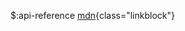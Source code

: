 $:api-reference
[mdn](https://developer.mozilla.org/en-US/docs/Web/API/Clipboard_API){class="linkblock"}